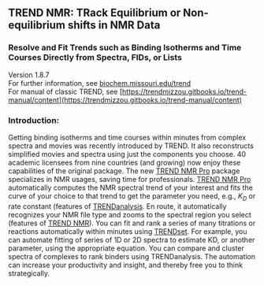 ## TREND NMR: TRack Equilibrium or Non-equilibrium shifts in NMR Data
### Resolve and Fit Trends such as Binding Isotherms and Time Courses Directly from Spectra, FIDs, or Lists  
Version 1.8.7   
For further information, see 
[biochem.missouri.edu/trend](http://biochem.missouri.edu/trend)  
For manual of classic TREND, see
[https://trendmizzou.gitbooks.io/trend-manual/content](https://trendmizzou.gitbooks.io/trend-manual/content)   
### Introduction:
Getting binding isotherms and time courses within minutes from complex
spectra and movies was recently introduced by TREND. It also
reconstructs simplified movies and spectra using just the components you
choose. 40 academic licensees from nine countries (and growing) now
enjoy these capabilities of the original package.
The new [TREND NMR Pro](trendpro/README.md) package specializes in NMR usages, saving time for
professionals. [TREND NMR Pro](trendpro/README.md) automatically computes the NMR spectral
trend of your interest and fits the curve of your choice to that trend
to get the parameter you need, e.g., <i>K<sub>D</sub></i> or rate 
constant (features of
[TRENDanalysis](trendpro/trendanalysis/README.md). 
En route, it automatically recognizes your NMR file type
and zooms to the spectral region you select 
(features of [TREND NMR](trendpro/trendmain/README.md)). You
can fit and rank a series of many titrations or reactions automatically
within minutes using [TRENDset](trendpro/trendset/README.md). 
For example, you can automate fitting of
series of 1D or 2D spectra to estimate KD, or another parameter, using
the appropriate equation. You can compare and cluster spectra of
complexes to rank binders using TRENDanalysis. The automation can
increase your productivity and insight, and thereby free you to think
strategically.

